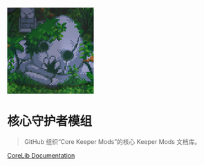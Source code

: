 ﻿<!-- _coverpage.md -->

![logo](../corelib-profile.png)

# 核心守护者模组

> GitHub 组织“Core Keeper Mods”的核心 Keeper Mods 文档库。

[CoreLib Documentation](CoreLib/CoreLib.md)